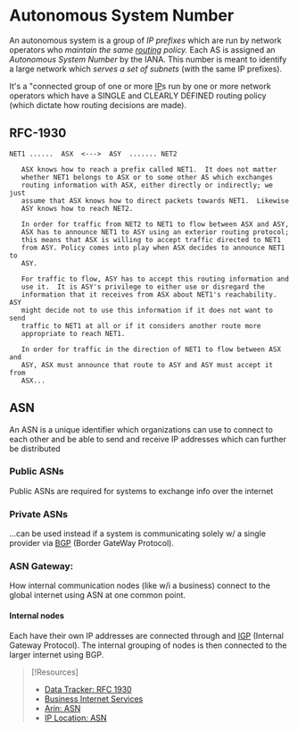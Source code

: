 
# Autonomous System Number
An autonomous system is a group of *IP prefixes* which are run by network operators who *maintain the same [routing](/networking/routing/routing-table.md) policy.* Each AS is assigned an *Autonomous System Number* by the IANA. This number is meant to identify a large network which *serves a set of subnets* (with the same IP prefixes).

It's a "connected group of one or more [IP](/networking/OSI/IP-addresses.md)s run by one or more network operators which have a SINGLE and CLEARLY DEFINED routing policy (which dictate how routing decisions are made).
## RFC-1930
```              
NET1 ......  ASX  <--->  ASY  ....... NET2

   ASX knows how to reach a prefix called NET1.  It does not matter
   whether NET1 belongs to ASX or to some other AS which exchanges
   routing information with ASX, either directly or indirectly; we just
   assume that ASX knows how to direct packets towards NET1.  Likewise
   ASY knows how to reach NET2.

   In order for traffic from NET2 to NET1 to flow between ASX and ASY,
   ASX has to announce NET1 to ASY using an exterior routing protocol;
   this means that ASX is willing to accept traffic directed to NET1
   from ASY. Policy comes into play when ASX decides to announce NET1 to
   ASY.

   For traffic to flow, ASY has to accept this routing information and
   use it.  It is ASY's privilege to either use or disregard the
   information that it receives from ASX about NET1's reachability. ASY
   might decide not to use this information if it does not want to send
   traffic to NET1 at all or if it considers another route more
   appropriate to reach NET1.

   In order for traffic in the direction of NET1 to flow between ASX and
   ASY, ASX must announce that route to ASY and ASY must accept it from
   ASX...
```
## ASN
An ASN is a unique identifier which organizations can use to connect to each other and be able to send and receive IP addresses which can further be distributed
### Public ASNs
Public ASNs are required for systems to exchange info over the internet
### Private ASNs
...can be used instead if a system is communicating solely w/ a single provider via [BGP](/networking/protocols/BGP.md) (Border GateWay Protocol).
### ASN Gateway:
How internal communication nodes (like w/i a business) connect to the global internet using ASN at one common point. 
#### Internal nodes
Each have their own IP addresses are connected through and [IGP](/networking/protocols/IGP.md) (Internal Gateway Protocol). The internal grouping of nodes is then connected to the larger internet using BGP.
>[!Resources]
> - [Data Tracker: RFC 1930](https://datatracker.ietf.org/doc/rfc1930/)
> - [Business Internet Services](https://neosnetworks.com/products-services/business-internet-services/what-are-autonomous-system-numbers/)
> - [Arin: ASN](https://www.arin.net/resources/guide/asn/)
> - [IP Location: ASN](https://www.iplocation.net/asn)
